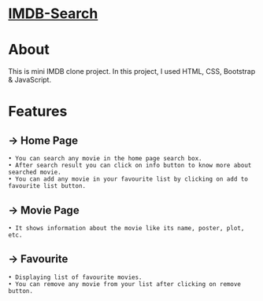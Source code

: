 # [IMDB-Search](https://02abhishekchoudhary.github.io/IMDB-Search)

# About
This is mini IMDB clone project. In this project, I used HTML, CSS, Bootstrap & JavaScript.
# Features
## → Home Page

    • You can search any movie in the home page search box.
    • After search result you can click on info button to know more about searched movie.
    • You can add any movie in your favourite list by clicking on add to favourite list button.

## → Movie Page

    • It shows information about the movie like its name, poster, plot, etc.
    

## → Favourite

    • Displaying list of favourite movies.
    • You can remove any movie from your list after clicking on remove button.
    
